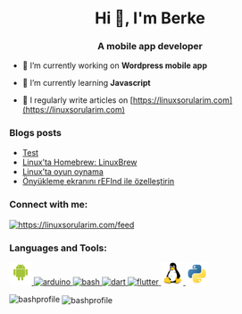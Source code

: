 <h1 align="center">Hi 👋, I'm Berke</h1>
<h3 align="center">A mobile app developer</h3>

- 🔭 I’m currently working on **Wordpress mobile app**

- 🌱 I’m currently learning **Javascript**

- 📝 I regularly write articles on [https://linuxsorularim.com](https://linuxsorularim.com)

### Blogs posts
<!-- BLOG-POST-LIST:START -->
- [Test](https://linuxsorularim.com/test)
- [Linux’ta Homebrew: LinuxBrew](https://linuxsorularim.com/linuxta-homebrew-linuxbrew)
- [Linux’ta oyun oynama](https://linuxsorularim.com/linuxta-oyun-oynama)
- [Önyükleme ekranını rEFInd ile özelleştirin](https://linuxsorularim.com/onyukleme-ekranini-refind-ile-ozellestirin)
<!-- BLOG-POST-LIST:END -->

<h3 align="left">Connect with me:</h3>
<p align="left">
<a href="/https://linuxsorularim.com/feed" target="blank"><img align="center" src="https://raw.githubusercontent.com/rahuldkjain/github-profile-readme-generator/master/src/images/icons/Social/rss.svg" alt="https://linuxsorularim.com/feed" height="30" width="40" /></a>
</p>

<h3 align="left">Languages and Tools:</h3>
<p align="left"> <a href="https://developer.android.com" target="_blank"> <img src="https://raw.githubusercontent.com/devicons/devicon/master/icons/android/android-original-wordmark.svg" alt="android" width="40" height="40"/> </a> <a href="https://www.arduino.cc/" target="_blank"> <img src="https://cdn.worldvectorlogo.com/logos/arduino-1.svg" alt="arduino" width="40" height="40"/> </a> <a href="https://www.gnu.org/software/bash/" target="_blank"> <img src="https://www.vectorlogo.zone/logos/gnu_bash/gnu_bash-icon.svg" alt="bash" width="40" height="40"/> </a> <a href="https://dart.dev" target="_blank"> <img src="https://www.vectorlogo.zone/logos/dartlang/dartlang-icon.svg" alt="dart" width="40" height="40"/> </a> <a href="https://flutter.dev" target="_blank"> <img src="https://www.vectorlogo.zone/logos/flutterio/flutterio-icon.svg" alt="flutter" width="40" height="40"/> </a> <a href="https://www.linux.org/" target="_blank"> <img src="https://raw.githubusercontent.com/devicons/devicon/master/icons/linux/linux-original.svg" alt="linux" width="40" height="40"/> </a> <a href="https://www.python.org" target="_blank"> <img src="https://raw.githubusercontent.com/devicons/devicon/master/icons/python/python-original.svg" alt="python" width="40" height="40"/> </a> </p>

<p><img align="left" src="https://github-readme-stats.vercel.app/api/top-langs?username=bashprofile&show_icons=true&locale=en&layout=compact" alt="bashprofile" /></p>

<p>&nbsp;<img align="center" src="https://github-readme-stats.vercel.app/api?username=bashprofile&show_icons=true&locale=en" alt="bashprofile" /></p>

